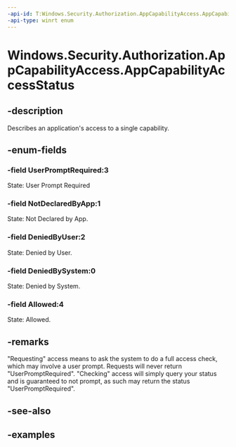 ```yaml
---
-api-id: T:Windows.Security.Authorization.AppCapabilityAccess.AppCapabilityAccessStatus
-api-type: winrt enum
---
```


<!-- Enumeration syntax.
public enum AppCapabilityAccessStatus : int 
-->

# Windows.Security.Authorization.AppCapabilityAccess.AppCapabilityAccessStatus

## -description
Describes an application's access to a single capability. 

## -enum-fields
### -field UserPromptRequired:3
State: User Prompt Required

### -field NotDeclaredByApp:1
State: Not Declared by App.

### -field DeniedByUser:2
State: Denied by User.

### -field DeniedBySystem:0
State: Denied by System.

### -field Allowed:4
State: Allowed.

## -remarks
"Requesting" access means to ask the system to do a full access check, which may involve a user prompt. Requests will never return "UserPromptRequired". "Checking" access will simply query your status and is guaranteed to not prompt, as such may return the status "UserPromptRequired".

## -see-also

## -examples

